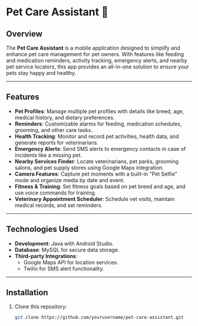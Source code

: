 # Pet Care Assistant 🐾

## Overview
The **Pet Care Assistant** is a mobile application designed to simplify and enhance pet care management for pet owners. With features like feeding and medication reminders, activity tracking, emergency alerts, and nearby pet service locators, this app provides an all-in-one solution to ensure your pets stay happy and healthy.

---

## Features
- **Pet Profiles**: Manage multiple pet profiles with details like breed, age, medical history, and dietary preferences.
- **Reminders**: Customizable alarms for feeding, medication schedules, grooming, and other care tasks.
- **Health Tracking**: Monitor and record pet activities, health data, and generate reports for veterinarians.
- **Emergency Alerts**: Send SMS alerts to emergency contacts in case of incidents like a missing pet.
- **Nearby Services Finder**: Locate veterinarians, pet parks, grooming salons, and pet supply stores using Google Maps integration.
- **Camera Features**: Capture pet moments with a built-in "Pet Selfie" mode and organize media by date and event.
- **Fitness & Training**: Set fitness goals based on pet breed and age, and use voice commands for training.
- **Veterinary Appointment Scheduler**: Schedule vet visits, maintain medical records, and set reminders.

---

## Technologies Used
- **Development**: Java with Android Studio.
- **Database**: MySQL for secure data storage.
- **Third-party Integrations**: 
  - Google Maps API for location services.
  - Twilio for SMS alert functionality.

---

## Installation
1. Clone this repository:
   ```bash
   git clone https://github.com/yourusername/pet-care-assistant.git
